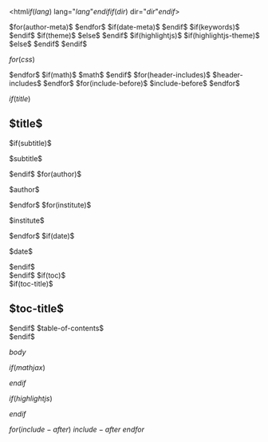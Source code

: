 <!DOCTYPE html>
<html$if(lang)$ lang="$lang$"$endif$$if(dir)$ dir="$dir$"$endif$>
<head>
  <meta charset="utf-8">
  <meta name="generator" content="pandoc">
$for(author-meta)$
  <meta name="author" content="$author-meta$">
$endfor$
$if(date-meta)$
  <meta name="dcterms.date" content="$date-meta$">
$endif$
$if(keywords)$
  <meta name="keywords" content="$for(keywords)$$keywords$$sep$, $endfor$">
$endif$
  <title>$if(title-prefix)$$title-prefix$ – $endif$$pagetitle$</title>
  <meta name="apple-mobile-web-app-capable" content="yes">
  <meta name="apple-mobile-web-app-status-bar-style" content="black-translucent">
  <meta name="viewport" content="width=device-width, initial-scale=1.0, maximum-scale=1.0, user-scalable=no, minimal-ui">
  <link rel="stylesheet" href="$revealjs-url$/dist/reset.css">
  <link rel="stylesheet" href="$revealjs-url$/dist/reveal.css">
  <style>
    .reveal .sourceCode {  /* see #7635 */
      overflow: visible;
    }
    $styles.html()$
  </style>
$if(theme)$
  <link rel="stylesheet" href="$revealjs-url$/dist/theme/$theme$.css" id="theme">
$else$
  <link rel="stylesheet" href="$revealjs-url$/dist/theme/black.css" id="theme">
$endif$
$if(highlightjs)$
$if(highlightjs-theme)$
  <link rel="stylesheet" href="$revealjs-url$/plugin/highlight/$highlightjs-theme$.css">
$else$
  <link rel="stylesheet" href="$revealjs-url$/plugin/highlight/monokai.css">
$endif$
$endif$

$for(css)$
  <link rel="stylesheet" href="$css$"/>
$endfor$
$if(math)$
  $math$
$endif$
$for(header-includes)$
  $header-includes$
$endfor$
</head>
<body>
$for(include-before)$
$include-before$
$endfor$
  <div class="reveal">
    <div class="slides">

$if(title)$
<section id="$idprefix$title-slide"$for(title-slide-attributes/pairs)$ $it.key$="$it.value$"$endfor$>
  <h1 class="title">$title$</h1>
$if(subtitle)$
  <p class="subtitle">$subtitle$</p>
$endif$
$for(author)$
  <p class="author">$author$</p>
$endfor$
$for(institute)$
  <p class="institute">$institute$</p>
$endfor$
$if(date)$
  <p class="date">$date$</p>
$endif$
</section>
$endif$
$if(toc)$
<section id="$idprefix$TOC">
<nav role="doc-toc"> 
$if(toc-title)$
<h2 id="$idprefix$toc-title">$toc-title$</h2>
$endif$
$table-of-contents$
</nav>
</section>
$endif$

$body$
    </div>
  </div>

  <script src="$revealjs-url$/dist/reveal.js"></script>

  <!-- reveal.js plugins -->
  <script src="$revealjs-url$/plugin/notes/notes.js"></script>
  <script src="$revealjs-url$/plugin/search/search.js"></script>
  <script src="$revealjs-url$/plugin/zoom/zoom.js"></script>
$if(mathjax)$
  <script src="$revealjs-url$/plugin/math/math.js"></script>
$endif$

$if(highlightjs)$
  <script src="$revealjs-url$/plugin/highlight/highlight.js"></script>
$endif$

  <script>

      // Full list of configuration options available at:
      // https://revealjs.com/config/
      Reveal.initialize({
        // Display controls in the bottom right corner
        controls: $controls$,

        // Help the user learn the controls by providing hints, for example by
        // bouncing the down arrow when they first encounter a vertical slide
        controlsTutorial: $controlsTutorial$,

        // Determines where controls appear, "edges" or "bottom-right"
        controlsLayout: '$controlsLayout$',

        // Visibility rule for backwards navigation arrows; "faded", "hidden"
        // or "visible"
        controlsBackArrows: '$controlsBackArrows$',

        // Display a presentation progress bar
        progress: $progress$,

        // Display the page number of the current slide
        slideNumber: $slideNumber$,

        // 'all', 'print', or 'speaker'
        showSlideNumber: '$showSlideNumber$',

        // Add the current slide number to the URL hash so that reloading the
        // page/copying the URL will return you to the same slide
        hash: $hash$,

        // Start with 1 for the hash rather than 0
        hashOneBasedIndex: $hashOneBasedIndex$,

        // Flags if we should monitor the hash and change slides accordingly
        respondToHashChanges: $respondToHashChanges$,

        // Push each slide change to the browser history
        history: $history$,

        // Enable keyboard shortcuts for navigation
        keyboard: $keyboard$,

        // Enable the slide overview mode
        overview: $overview$,

        // Disables the default reveal.js slide layout (scaling and centering)
        // so that you can use custom CSS layout
        disableLayout: $disableLayout$,

        // Vertical centering of slides
        center: $center$,

        // Enables touch navigation on devices with touch input
        touch: $touch$,

        // Loop the presentation
        loop: $loop$,

        // Change the presentation direction to be RTL
        rtl: $rtl$,

        // see https://revealjs.com/vertical-slides/#navigation-mode
        navigationMode: '$navigationMode$',

        // Randomizes the order of slides each time the presentation loads
        shuffle: $shuffle$,

        // Turns fragments on and off globally
        fragments: $fragments$,

        // Flags whether to include the current fragment in the URL,
        // so that reloading brings you to the same fragment position
        fragmentInURL: $fragmentInURL$,

        // Flags if the presentation is running in an embedded mode,
        // i.e. contained within a limited portion of the screen
        embedded: $embedded$,

        // Flags if we should show a help overlay when the questionmark
        // key is pressed
        help: $help$,

        // Flags if it should be possible to pause the presentation (blackout)
        pause: $pause$,

        // Flags if speaker notes should be visible to all viewers
        showNotes: $showNotes$,

        // Global override for autoplaying embedded media (null/true/false)
        autoPlayMedia: $autoPlayMedia$,

        // Global override for preloading lazy-loaded iframes (null/true/false)
        preloadIframes: $preloadIframes$,

        // Number of milliseconds between automatically proceeding to the
        // next slide, disabled when set to 0, this value can be overwritten
        // by using a data-autoslide attribute on your slides
        autoSlide: $autoSlide$,

        // Stop auto-sliding after user input
        autoSlideStoppable: $autoSlideStoppable$,

        // Use this method for navigation when auto-sliding
        autoSlideMethod: $autoSlideMethod$,

        // Specify the average time in seconds that you think you will spend
        // presenting each slide. This is used to show a pacing timer in the
        // speaker view
        defaultTiming: $defaultTiming$,

        // Enable slide navigation via mouse wheel
        mouseWheel: $mouseWheel$,

        // The display mode that will be used to show slides
        display: '$display$',

        // Hide cursor if inactive
        hideInactiveCursor: $hideInactiveCursor$,

        // Time before the cursor is hidden (in ms)
        hideCursorTime: $hideCursorTime$,

        // Opens links in an iframe preview overlay
        previewLinks: $previewLinks$,

        // Transition style (none/fade/slide/convex/concave/zoom)
        transition: '$transition$',

        // Transition speed (default/fast/slow)
        transitionSpeed: '$transitionSpeed$',

        // Transition style for full page slide backgrounds
        // (none/fade/slide/convex/concave/zoom)
        backgroundTransition: '$backgroundTransition$',

        // Number of slides away from the current that are visible
        viewDistance: $viewDistance$,

        // Number of slides away from the current that are visible on mobile
        // devices. It is advisable to set this to a lower number than
        // viewDistance in order to save resources.
        mobileViewDistance: $mobileViewDistance$,
$if(parallaxBackgroundImage)$

        // Parallax background image
        parallaxBackgroundImage: '$parallaxBackgroundImage/nowrap$', // e.g. "'https://s3.amazonaws.com/hakim-static/reveal-js/reveal-parallax-1.jpg'"
$else$
$if(background-image)$

       // Parallax background image
       parallaxBackgroundImage: '$background-image/nowrap$', // e.g. "'https://s3.amazonaws.com/hakim-static/reveal-js/reveal-parallax-1.jpg'"
$endif$
$endif$
$if(parallaxBackgroundSize)$

        // Parallax background size
        parallaxBackgroundSize: '$parallaxBackgroundSize/nowrap$', // CSS syntax, e.g. "2100px 900px"
$endif$
$if(parallaxBackgroundHorizontal)$

        // Amount to move parallax background (horizontal and vertical) on slide change
        // Number, e.g. 100
        parallaxBackgroundHorizontal: $parallaxBackgroundHorizontal/nowrap$,
$endif$
$if(parallaxBackgroundVertical)$

        parallaxBackgroundVertical: $parallaxBackgroundVertical/nowrap$,
$endif$
$if(width)$

        // The "normal" size of the presentation, aspect ratio will be preserved
        // when the presentation is scaled to fit different resolutions. Can be
        // specified using percentage units.
        width: $width$,
$endif$
$if(height)$

        height: $height$,
$endif$
$if(margin)$

        // Factor of the display size that should remain empty around the content
        margin: $margin$,
$endif$
$if(minScale)$

        // Bounds for smallest/largest possible scale to apply to content
        minScale: $minScale$,
$endif$
$if(maxScale)$

        maxScale: $maxScale$,
$endif$
$if(mathjax)$

        math: {
          mathjax: '$mathjaxurl$',
          config: 'TeX-AMS_HTML-full',
          tex2jax: {
            inlineMath: [['\\(','\\)']],
            displayMath: [['\\[','\\]']],
            balanceBraces: true,
            processEscapes: false,
            processRefs: true,
            processEnvironments: true,
            preview: 'TeX',
            skipTags: ['script','noscript','style','textarea','pre','code'],
            ignoreClass: 'tex2jax_ignore',
            processClass: 'tex2jax_process'
          },
        },
$endif$

        // reveal.js plugins
        plugins: [
$if(mathjax)$
          RevealMath,
$endif$
$if(highlightjs)$
          RevealHighlight,
$endif$
          RevealNotes,
          RevealSearch,
          RevealZoom
        ]
      });
    </script>
  $for(include-after)$
  $include-after$
  $endfor$
  </body>
</html>
